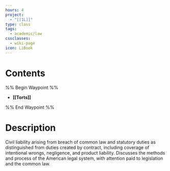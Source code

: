 ```yaml
---
hours: 4
project:
  - "[[1L]]"
type: class
tags:
  - academic/law
cssclasses:
  - wiki-page
icon: LiBook
---
```

# Contents

%% Begin Waypoint %%
- **[[Torts]]**

%% End Waypoint %%

# Description
Civil liability arising from breach of common law and
statutory duties as distinguished from duties created
by contract, including coverage of intentional wrongs, negligence, and product liability. Discusses the methods and process of the American legal system, with attention paid to legislation and the common law.